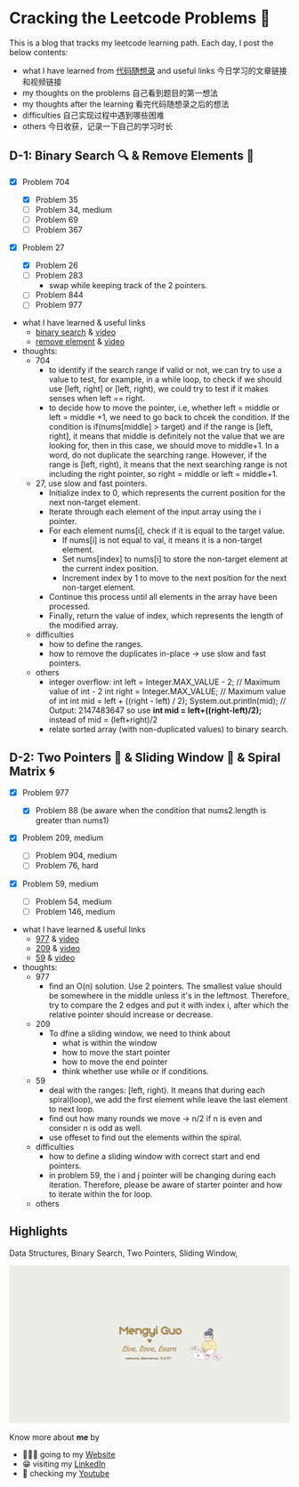 # Cracking the Leetcode Problems 🥳

This is a blog that tracks my leetcode learning path. Each day, I post the below contents:

- what I have learned from [代码随想录](https://programmercarl.com/%E6%95%B0%E7%BB%84%E7%90%86%E8%AE%BA%E5%9F%BA%E7%A1%80.html) and useful links 今日学习的文章链接和视频链接
- my thoughts on the problems 自己看到题目的第一想法
- my thoughts after the learning 看完代码随想录之后的想法
- difficulties 自己实现过程中遇到哪些困难
- others 今日收获，记录一下自己的学习时长

## D-1: Binary Search 🔍 & Remove Elements 🚮

- [x] Problem 704
  - [x] Problem 35
  - [ ] Problem 34, medium
  - [ ] Problem 69
  - [ ] Problem 367
- [x] Problem 27

  - [x] Problem 26
  - [ ] Problem 283
    - swap while keeping track of the 2 pointers.
  - [ ] Problem 844
  - [ ] Problem 977

- what I have learned & useful links
  - [binary search](https://programmercarl.com/0704.%E4%BA%8C%E5%88%86%E6%9F%A5%E6%89%BE.html) & [video](https://www.bilibili.com/video/BV1fA4y1o715/)
  - [remove element](https://programmercarl.com/0027.%E7%A7%BB%E9%99%A4%E5%85%83%E7%B4%A0.html) & [video](https://www.bilibili.com/video/BV12A4y1Z7LP/?spm_id_from=333.788&vd_source=d216e0483cb2bc8d1140b35f1674e41d)
- thoughts:
  - 704
    - to identify if the search range if valid or not, we can try to use a value to test, for example, in a while loop, to check if we should use [left, right] or [left, right), we could try to test if it makes senses when left == right.
    - to decide how to move the pointer, i.e, whether left = middle or left = middle +1, we need to go back to chcek the condition. If the condition is if(nums[middle] > target) and if the range is [left, right], it means that middle is definitely not the value that we are looking for, then in this case, we should move to middle+1. In a word, do not duplicate the searching range. However, if the range is [left, right), it means that the next searching range is not including the right pointer, so right = middle or left = middle+1.
  - 27, use slow and fast pointers.
    - Initialize index to 0, which represents the current position for the next non-target element.
    - Iterate through each element of the input array using the i pointer.
    - For each element nums[i], check if it is equal to the target value.
      - If nums[i] is not equal to val, it means it is a non-target element.
      - Set nums[index] to nums[i] to store the non-target element at the current index position.
      - Increment index by 1 to move to the next position for the next non-target element.
    - Continue this process until all elements in the array have been processed.
    - Finally, return the value of index, which represents the length of the modified array.
  - difficulties
    - how to define the ranges.
    - how to remove the duplicates in-place -> use slow and fast pointers.
  - others
    - integer overflow:
      int left = Integer.MAX_VALUE - 2; // Maximum value of int - 2
      int right = Integer.MAX_VALUE; // Maximum value of int
      int mid = left + ((right - left) / 2);
      System.out.println(mid); // Output: 2147483647
      so use **int mid = left+((right-left)/2);** instead of mid = (left+right)/2
    - relate sorted array (with non-duplicated values) to binary search.

## D-2: Two Pointers 🙌 & Sliding Window 🛝 & Spiral Matrix 🌀

- [x] Problem 977
  - [x] Problem 88 (be aware when the condition that nums2.length is greater than nums1)
- [x] Problem 209, medium
  - [ ] Problem 904, medium
  - [ ] Problem 76, hard
- [x] Problem 59, medium

  - [ ] Problem 54, medium
  - [ ] Problem 146, medium

- what I have learned & useful links
  - [977](https://programmercarl.com/0977.%E6%9C%89%E5%BA%8F%E6%95%B0%E7%BB%84%E7%9A%84%E5%B9%B3%E6%96%B9.html) & [video](https://www.bilibili.com/video/BV1QB4y1D7ep)
  - [209](https://programmercarl.com/0209.%E9%95%BF%E5%BA%A6%E6%9C%80%E5%B0%8F%E7%9A%84%E5%AD%90%E6%95%B0%E7%BB%84.html) & [video](https://www.bilibili.com/video/BV1tZ4y1q7XE)
  - [59](https://programmercarl.com/0059.%E8%9E%BA%E6%97%8B%E7%9F%A9%E9%98%B5II.html#%E7%AE%97%E6%B3%95%E5%85%AC%E5%BC%80%E8%AF%BE) & [video](https://www.bilibili.com/video/BV1SL4y1N7mV/)
- thoughts:
  - 977
    - find an O(n) solution. Use 2 pointers. The smallest value should be somewhere in the middle unless it's in the leftmost. Therefore, try to compare the 2 edges and put it with index i, after which the relative pointer should increase or decrease.
  - 209
    - To dfine a sliding window, we need to think about
      - what is within the window
      - how to move the start pointer
      - how to move the end pointer
      - think whether use while or if conditions.
  - 59
    - deal with the ranges: [left, right). It means that during each spiral(loop), we add the first element while leave the last element to next loop.
    - find out how many rounds we move -> n/2 if n is even and consider n is odd as well.
    - use offeset to find out the elements within the spiral.
  - difficulties
    - how to define a sliding window with correct start and end pointers.
    - in problem 59, the i and j pointer will be changing during each iteration. Therefore, please be aware of starter pointer and how to iterate within the for loop. 
  - others

## Highlights

Data Structures, Binary Search, Two Pointers, Sliding Window,

![Mengyi Cartoon Pic](/Live,%20Love,%20Learn.png)

Know more about **me** by

- 🙋🏻‍♀️ going to my [Website](https://mengyig.github.io/#)
- 😁 visiting my [LinkedIn](https://www.linkedin.com/in/mengyi-guo/)
- 🎥 checking my [Youtube](https://www.youtube.com/channel/UCu7Q8pfeEvjgTxVyj7YVxHw)
